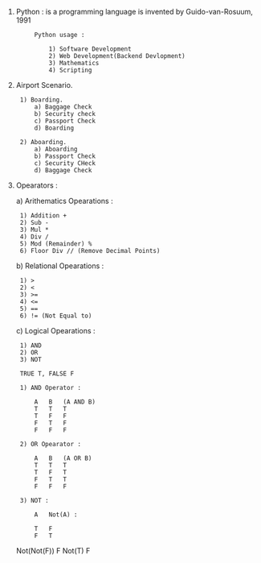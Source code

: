 
1) Python : is a programming language
            is invented by Guido-van-Rosuum, 1991

            Python usage : 

                1) Software Development
                2) Web Development(Backend Devlopment)
                3) Mathematics
                4) Scripting

2) Airport Scenario.

        1) Boarding.
            a) Baggage Check
            b) Security check
            c) Passport Check
            d) Boarding

        2) Aboarding.
            a) Aboarding
            b) Passport Check
            c) Security CHeck
            d) Baggage Check

3) Opearators : 

    a) Arithematics Opearations : 

        1) Addition +
        2) Sub -
        3) Mul *
        4) Div /
        5) Mod (Remainder) %
        6) Floor Div // (Remove Decimal Points)

    b) Relational Opearations :

        1) >
        2) <
        3) >=
        4) <=
        5) == 
        6) != (Not Equal to)

    c) Logical Opearations :

        1) AND
        2) OR
        3) NOT

        TRUE T, FALSE F

        1) AND Operator : 

            A   B   (A AND B)
            T   T   T
            T   F   F
            F   T   F
            F   F   F

        2) OR Opearator : 

            A   B   (A OR B)
            T   T   T
            T   F   T
            F   T   T
            F   F   F

        3) NOT :

            A   Not(A) :

            T   F
            F   T
    Not(Not(F)) F
        Not(T)
        F



